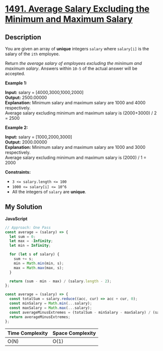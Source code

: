# [1491. Average Salary Excluding the Minimum and Maximum Salary](https://leetcode.com/problems/average-salary-excluding-the-minimum-and-maximum-salary)

## Description

You are given an array of **unique** integers `salary` where `salary[i]` is the salary of the `ith` employee.

Return _the average salary of employees excluding the minimum and maximum salary_. Answers within `10-5` of the actual answer will be accepted.

**Example 1:**

**Input:** salary = [4000,3000,1000,2000]  
**Output:** 2500.00000  
**Explanation:** Minimum salary and maximum salary are 1000 and 4000 respectively.  
Average salary excluding minimum and maximum salary is (2000+3000) / 2 = 2500

**Example 2:**

**Input:** salary = [1000,2000,3000]  
**Output:** 2000.00000  
**Explanation:** Minimum salary and maximum salary are 1000 and 3000 respectively.  
Average salary excluding minimum and maximum salary is (2000) / 1 = 2000

**Constraints:**

- `3 <= salary.length <= 100`
- `1000 <= salary[i] <= 10^6`
- All the integers of `salary` are **unique**.

## My Solution

**JavaScript**

```js
// Approach: One Pass
const average = (salary) => {
  let sum = 0;
  let max = -Infinity;
  let min = Infinity;

  for (let s of salary) {
    sum += s;
    min = Math.min(min, s);
    max = Math.max(max, s);
  }

  return (sum - min - max) / (salary.length - 2);
};
```

```js
const average = (salary) => {
  const totalSum = salary.reduce((acc, cur) => acc + cur, 0);
  const minSalary = Math.min(...salary);
  const maxSalary = Math.max(...salary);
  const averageMinusExtremes = (totalSum - minSalary - maxSalary) / (salary.length - 2);
  return averageMinusExtremes;
};
```

| Time Complexity | Space Complexity |
| --------------- | ---------------- |
| O(N)            | O(1)             |
